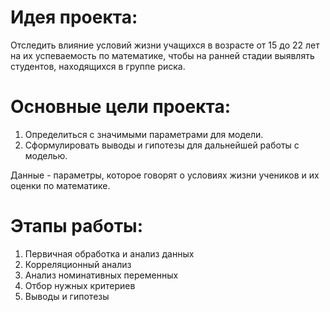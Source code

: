 # Идея проекта:
Oтследить влияние условий жизни учащихся в возрасте от 15 до 22 лет на их успеваемость по математике, 
чтобы на ранней стадии выявлять студентов, находящихся в группе риска.

# Основные цели проекта:
1. Определиться с значимыми параметрами для модели.
2. Сформулировать выводы и гипотезы для дальнейшей работы с моделью.

Данные - параметры, которое говорят о условиях жизни учеников и их оценки по математике.

# Этапы работы:
1. Первичная обработка и анализ данных
2. Корреляционный анализ
3. Анализ номинативных переменных
4. Отбор нужных критериев
5. Выводы и гипотезы

